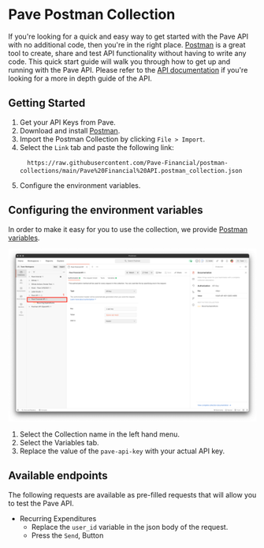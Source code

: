 # Pave Postman Collection

If you're looking for a quick and easy way to get started with the Pave API with no additional code, then you're in the right place. [Postman](https://www.postman.com/) is a great tool to create, share and test API functionality without having to write any code. This quick start guide will walk you through how to get up and running with the Pave API. Please refer to the [API documentation](https://pavedev.redoc.ly/) if you're looking for a more in depth guide of the API. 

## Getting Started
1. Get your API Keys from Pave.
2. Download and install [Postman](https://www.postman.com/downloads/).
3. Import the Postman Collection by clicking `File > Import`.
4. Select the `Link` tab and paste the following link:
    ```
      https://raw.githubusercontent.com/Pave-Financial/postman-collections/main/Pave%20Financial%20API.postman_collection.json
    ```
4. Configure the environment variables.

## Configuring the environment variables

In order to make it easy for you to use the collection, we provide [Postman variables](https://learning.postman.com/docs/sending-requests/managing-environments/).

![postman_auth](./assets/postman-auth.png)

1. Select the Collection name in the left hand menu.
2. Select the Variables tab.
3. Replace the value of the `pave-api-key` with your actual API key.

## Available endpoints

The following requests are available as pre-filled requests that will allow you to test the Pave API.

- Recurring Expenditures
  - Replace the `user_id` variable in the json body of the request.
  - Press the `Send`, Button
